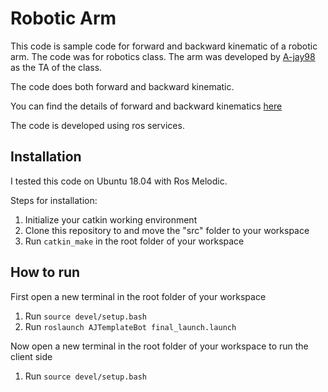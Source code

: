 # Robotic Arm

This code is sample code for forward and backward kinematic of a robotic arm. The code was for robotics class. 
The arm was developed by [A-jay98](https://github.com/A-jay98/AJTemplateBot) as the TA of the class.

The code does both forward and backward kinematic.

You can find the details of forward and backward kinematics [here](https://cdn.intechopen.com/pdfs/379/InTech-Robot_kinematics_forward_and_inverse_kinematics.pdf)

The code is developed using ros services.

## Installation
I tested this code on Ubuntu 18.04 with Ros Melodic.

Steps for installation:
1) Initialize your catkin working environment
2) Clone this repository to and move the "src" folder to your workspace
3) Run ```catkin_make``` in the root folder of your workspace


## How to run
First open a new terminal in the root folder of your workspace 
1) Run ```source devel/setup.bash```
2) Run ```roslaunch AJTemplateBot final_launch.launch ```

Now open a new terminal in the root folder of your workspace to run the client side
1) Run ```source devel/setup.bash```

